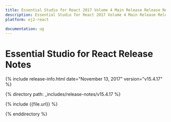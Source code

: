 ```yaml
---
title: Essential Studio for React 2017 Volume 4 Main Release Release Notes  
description: Essential Studio for React 2017 Volume 4 Main Release Release Notes  
platform: ej2-react

documentation: ug
---
```


# Essential Studio for  React  Release Notes  

{% include release-info.html date="November 13, 2017"  version="v15.4.17" %} 

{% directory path: _includes/release-notes/v15.4.17 %}

{% include {{file.url}} %}

{% enddirectory %}



